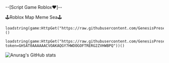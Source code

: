 --[Script Game Roblox❤️]--

🕹️Roblox Map Meme Sea🕹️
```
loadstring(game:HttpGet("https://raw.githubusercontent.com/GenesisPresent/Script/main/meme_sea.lua"))()
```
```
loadstring(game:HttpGet("https://raw.githubusercontent.com/GenesisPresent/test99/main/meme_sea.lua?token=GHSAT0AAAAAACVOAKAQGY7HWDOGOFTRERG2ZVHWBPQ"))()
```
![Anurag's GitHub stats](https://github-readme-stats.vercel.app/api?username=GenesisPresent&theme=dark&show_icons=true)
